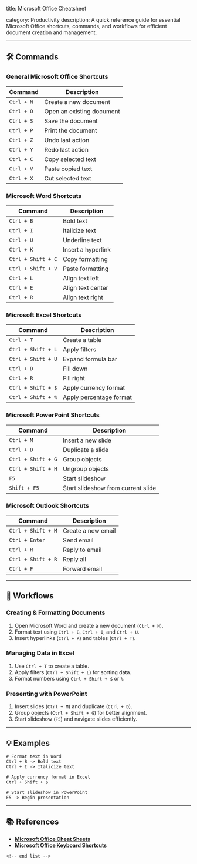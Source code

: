 title: Microsoft Office Cheatsheet

category: Productivity
description: A quick reference guide for essential Microsoft Office shortcuts, commands, and workflows for efficient document creation and management.

---

## 🛠️ Commands

### **General Microsoft Office Shortcuts**

| Command      | Description               |
| ------------ | ------------------------- |
| `Ctrl + N` | Create a new document     |
| `Ctrl + O` | Open an existing document |
| `Ctrl + S` | Save the document         |
| `Ctrl + P` | Print the document        |
| `Ctrl + Z` | Undo last action          |
| `Ctrl + Y` | Redo last action          |
| `Ctrl + C` | Copy selected text        |
| `Ctrl + V` | Paste copied text         |
| `Ctrl + X` | Cut selected text         |

### **Microsoft Word Shortcuts**

| Command              | Description        |
| -------------------- | ------------------ |
| `Ctrl + B`         | Bold text          |
| `Ctrl + I`         | Italicize text     |
| `Ctrl + U`         | Underline text     |
| `Ctrl + K`         | Insert a hyperlink |
| `Ctrl + Shift + C` | Copy formatting    |
| `Ctrl + Shift + V` | Paste formatting   |
| `Ctrl + L`         | Align text left    |
| `Ctrl + E`         | Align text center  |
| `Ctrl + R`         | Align text right   |

### **Microsoft Excel Shortcuts**

| Command              | Description             |
| -------------------- | ----------------------- |
| `Ctrl + T`         | Create a table          |
| `Ctrl + Shift + L` | Apply filters           |
| `Ctrl + Shift + U` | Expand formula bar      |
| `Ctrl + D`         | Fill down               |
| `Ctrl + R`         | Fill right              |
| `Ctrl + Shift + $` | Apply currency format   |
| `Ctrl + Shift + %` | Apply percentage format |

### **Microsoft PowerPoint Shortcuts**

| Command              | Description                        |
| -------------------- | ---------------------------------- |
| `Ctrl + M`         | Insert a new slide                 |
| `Ctrl + D`         | Duplicate a slide                  |
| `Ctrl + Shift + G` | Group objects                      |
| `Ctrl + Shift + H` | Ungroup objects                    |
| `F5`               | Start slideshow                    |
| `Shift + F5`       | Start slideshow from current slide |

### **Microsoft Outlook Shortcuts**

| Command              | Description        |
| -------------------- | ------------------ |
| `Ctrl + Shift + M` | Create a new email |
| `Ctrl + Enter`     | Send email         |
| `Ctrl + R`         | Reply to email     |
| `Ctrl + Shift + R` | Reply all          |
| `Ctrl + F`         | Forward email      |

---

## 🔄 Workflows

### **Creating & Formatting Documents**

1. Open Microsoft Word and create a new document (`Ctrl + N`).
2. Format text using `Ctrl + B`, `Ctrl + I`, and `Ctrl + U`.
3. Insert hyperlinks (`Ctrl + K`) and tables (`Ctrl + T`).

### **Managing Data in Excel**

1. Use `Ctrl + T` to create a table.
2. Apply filters (`Ctrl + Shift + L`) for sorting data.
3. Format numbers using `Ctrl + Shift + $` or `%`.

### **Presenting with PowerPoint**

1. Insert slides (`Ctrl + M`) and duplicate (`Ctrl + D`).
2. Group objects (`Ctrl + Shift + G`) for better alignment.
3. Start slideshow (`F5`) and navigate slides efficiently.

---

## 💡 Examples

```office
# Format text in Word
Ctrl + B -> Bold text
Ctrl + I -> Italicize text

# Apply currency format in Excel
Ctrl + Shift + $

# Start slideshow in PowerPoint
F5 -> Begin presentation
```

---

## 📚 References

- **[Microsoft Office Cheat Sheets](https://support.microsoft.com/en-us/office/office-cheat-sheets-61abfe7b-1c43-483c-b82b-3806d80e027e)**
- **[Microsoft Office Keyboard Shortcuts](https://www.geeksforgeeks.org/microsoft-office-keyboard-shortcuts/)**

```
<!-- end list -->
```
